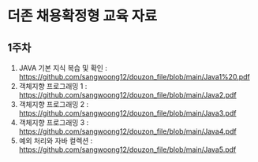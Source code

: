 # 더존 채용확정형 교육 자료

## 1주차

1. JAVA 기본 지식 복습 및 확인 : 
https://github.com/sangwoong12/douzon_file/blob/main/Java1%20.pdf
2. 객체지향 프로그래밍 1 : 
https://github.com/sangwoong12/douzon_file/blob/main/Java2.pdf
3. 객체지향 프로그래밍 2 : 
https://github.com/sangwoong12/douzon_file/blob/main/Java3.pdf
4. 객체지향 프로그래밍 3 : 
https://github.com/sangwoong12/douzon_file/blob/main/Java4.pdf
5. 예외 처리와 자바 컬렉션 : 
https://github.com/sangwoong12/douzon_file/blob/main/Java5.pdf

